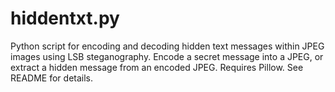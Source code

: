 # hiddentxt.py
Python script for encoding and decoding hidden text messages within JPEG images using LSB steganography. Encode a secret message into a JPEG, or extract a hidden message from an encoded JPEG. Requires Pillow. See README for details.
